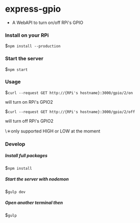 # express-gpio
- A WebAPI to turn on/off RPi's GPIO

### Install on your RPi
$`npm install --production`

### Start the server
$`npm start`

### Usage

$`curl --request GET http://{RPi's hostname}:3000/gpio/2/on`

will turn on RPi's GPIO2

$`curl --request GET http://{RPi's hostname}:3000/gpio/2/off`

will turn off RPi's GPIO2

\＊only supported HIGH or LOW at the moment

### Develop
##### Install full packages
$`npm install`

##### Start the server with nodemon
$`gulp dev`

##### Open another terminal then
$`gulp`
